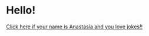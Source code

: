 # Hello!
<a href="https://github.com/JamesCarrollRob/JokeApp/tree/master/">Click here if your name is Anastasia and you love jokes!!</a>
